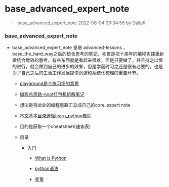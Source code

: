 # base_advanced_expert_note


> base_advanced_expert_note 2022-08-04 09:34:58 by DailyR


### base_advanced_expert_note

- base_advanced_expert_note 是继 advanced-lessons ， base_the_hard_way之后的统合思考的笔记，初衷是把十来年的编程实践重新做统合增效的思考，有些东西就是看起来很难，但是只要做了，并且持之以恒的进行，就会做到自己的进步的效果，但是学而时习之还是很有必要的。也是为了自己之后的生活工作发展提供沉淀和系统化梳理的重要环节。

	- [playground是个练习场的意思](https://github.com/trekhleb/learn-python)

	- [编程总思路-noot打包机拆解笔记](../noot/README.md)

	- 想法是将此处的编程思路汇总成自己的core_expert note

	- [本文基本目录遵循learn_python教程](https://github.com/trekhleb/learn-python)

	- 目的是获取一个cheatsheet(速查表)

	- 目录

		- 入门

			- [What is Python](What_is_Python.md)

			- [python语法]()

			- [变量]()